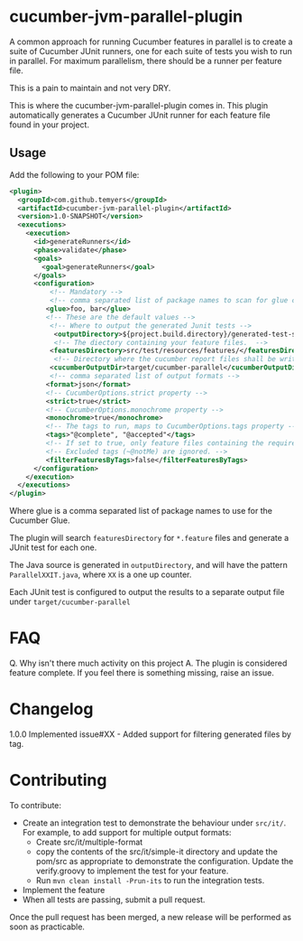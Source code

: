 cucumber-jvm-parallel-plugin
============================

A common approach for running Cucumber features in parallel is to create a suite of Cucumber JUnit runners, one for each suite of tests you wish to run in parallel.  For maximum parallelism, there should be a runner per feature file.

This is a pain to maintain and not very DRY.

This is where the cucumber-jvm-parallel-plugin comes in.  This plugin automatically generates a Cucumber JUnit runner for each feature file found in your project.

Usage
-----

Add the following to your POM file:

```xml
<plugin>
  <groupId>com.github.temyers</groupId>
  <artifactId>cucumber-jvm-parallel-plugin</artifactId>
  <version>1.0-SNAPSHOT</version>
  <executions>
    <execution>
      <id>generateRunners</id>
      <phase>validate</phase>
      <goals>
        <goal>generateRunners</goal>
      </goals>
      <configuration>
          <!-- Mandatory -->
          <!-- comma separated list of package names to scan for glue code -->
         <glue>foo, bar</glue>
         <!-- These are the default values -->
          <!-- Where to output the generated Junit tests -->
           <outputDirectory>${project.build.directory}/generated-test-sources/cucumber</outputDirectory>
           <!-- The diectory containing your feature files.  -->
          <featuresDirectory>src/test/resources/features/</featuresDirectory>
           <!-- Directory where the cucumber report files shall be written  -->
          <cucumberOutputDir>target/cucumber-parallel</cucumberOutputDir>
          <!-- comma separated list of output formats -->
         <format>json</format>
         <!-- CucumberOptions.strict property -->
         <strict>true</strict>
         <!-- CucumberOptions.monochrome property -->
         <monochrome>true</monochrome>
         <!-- The tags to run, maps to CucumberOptions.tags property -->
         <tags>"@complete", "@accepted"</tags>
         <!-- If set to true, only feature files containing the required tags shall be generated. -->
         <!-- Excluded tags (~@notMe) are ignored. -->
         <filterFeaturesByTags>false</filterFeaturesByTags>
      </configuration>
    </execution>
  </executions>
</plugin>
```

Where glue is a comma separated list of package names to use for the Cucumber Glue.

The plugin will search `featuresDirectory` for `*.feature` files and generate a JUnit test for each one.

The Java source is generated in `outputDirectory`, and will have the pattern `ParallelXXIT.java`, where `XX` is a one up counter.

Each JUnit test is configured to output the results to a separate output file under `target/cucumber-parallel`

FAQ
===
Q. Why isn't there much activity on this project
A. The plugin is considered feature complete.  If you feel there is something missing, raise an issue.

Changelog
=========
1.0.0 Implemented issue#XX - Added support for filtering generated files by tag.

Contributing
============

To contribute:

* Create an integration test to demonstrate the behaviour under `src/it/`.  For example, to add support for multiple output formats:
    * Create src/it/multiple-format
    * copy the contents of the src/it/simple-it directory and update the pom/src as appropriate to demonstrate the configuration.  Update the verify.groovy to implement the test for your feature.
    * Run `mvn clean install -Prun-its` to run the integration tests.
* Implement the feature
* When all tests are passing, submit a pull request.

Once the pull request has been merged, a new release will be performed as soon as practicable.

